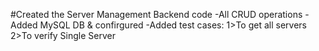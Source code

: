 #Created the Server Management Backend code
  -All CRUD operations
  -Added MySQL DB & confirgured
  -Added test cases:
  1>To get all servers
  2>To verify Single Server


  
